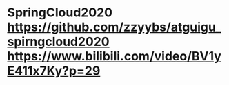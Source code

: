 # SpringCloud2020   https://github.com/zzyybs/atguigu_spirngcloud2020  https://www.bilibili.com/video/BV1yE411x7Ky?p=29 
